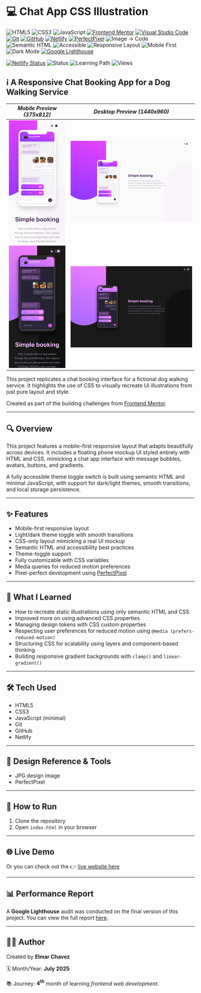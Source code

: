 # 💻 Chat App CSS Illustration

![HTML5](https://img.shields.io/badge/HTML5-E34F26?style=for-the-badge&logo=html5&logoColor=white)
![CSS3](https://img.shields.io/badge/CSS3-1572B6?style=for-the-badge&logo=css3&logoColor=white)
![JavaScript](https://img.shields.io/badge/JavaScript-F7DF1E?style=for-the-badge&logo=javascript&logoColor=black)
[![Frontend Mentor](https://img.shields.io/badge/Frontend%20Mentor-3e54a3?style=for-the-badge&logo=frontendmentor&logoColor=white)](https://www.frontendmentor.io/)
[![Visual Studio Code](https://img.shields.io/badge/VS%20Code-007ACC?style=for-the-badge&logo=visual-studio-code&logoColor=white)](https://code.visualstudio.com/)
[![Git](https://img.shields.io/badge/Git-F05032?style=for-the-badge&logo=git&logoColor=white)](https://git-scm.com/)
[![GitHub](https://img.shields.io/badge/GitHub-181717?style=for-the-badge&logo=github&logoColor=white)](https://github.com/)
[![Netlify](https://img.shields.io/badge/Netlify-00C7B7?style=for-the-badge&logo=netlify&logoColor=white)](https://www.netlify.com/)
[![PerfectPixel](https://img.shields.io/badge/PerfectPixel-F56C94?style=for-the-badge)](https://chrome.google.com/webstore/detail/perfectpixel-by-welldonecod/dkaagdgjmgdmbnecmcefdhjekcoceebi)
![Image → Code](https://img.shields.io/badge/Image%20→%20Code-✔️-6a1b9a?style=for-the-badge&labelColor=2e003e&logoColor=white)
![Semantic HTML](https://img.shields.io/badge/Semantic%20HTML-ff9800?style=for-the-badge)
![Accessible](https://img.shields.io/badge/Accessibility-A11Y-0052cc?style=for-the-badge)
![Responsive Layout](https://img.shields.io/badge/Responsive%20Layout-Full%20Support-blue?style=for-the-badge)
![Mobile First](https://img.shields.io/badge/Mobile--First-Design-orange?style=for-the-badge)
![Dark Mode](https://img.shields.io/badge/Dark--Mode-Available-111?style=for-the-badge&logo=halfbrickstudios&logoColor=white)
[![Google Lighthouse](https://img.shields.io/badge/Lighthouse-Audit-00B0FF?style=for-the-badge&logo=lighthouse&logoColor=white)](./assets/downloads/lighthouse-performance-report.pdf)

[![Netlify Status](https://api.netlify.com/api/v1/badges/109b6974-913a-4eb2-bad1-b5925e514b14/deploy-status)](https://chat-app-css-illustration-fm-jiro.netlify.app/)
![Status](https://img.shields.io/badge/status-complete-brightgreen)
![Learning Path](https://img.shields.io/badge/learning%20path-month%204-blue)
![Views](https://visitor-badge.laobi.icu/badge?page_id=CodingWithJiro.frontend-mentor-chat-app-css-illustration&left_text=repo%20views)

## ℹ️ A Responsive Chat Booking App for a Dog Walking Service

| _Mobile Preview (375x812)_                                   | _Desktop Preview (1440x960)_                                    |
| ------------------------------------------------------------ | --------------------------------------------------------------- |
| ![Mobile](./assets/img/site-preview-mobile_375x812.png)      | ![Desktop](./assets/img/site-preview-desktop_1440x960.png)      |
| ![Mobile](./assets/img/site-preview-mobile-dark_375x812.png) | ![Desktop](./assets/img/site-preview-desktop-dark_1440x960.png) |

This project replicates a chat booking interface for a fictional dog walking service. It highlights the use of CSS to visually recreate UI illustrations from just pure layout and style.

Created as part of the building challenges from [Frontend Mentor](https://www.frontendmentor.io/).

---

## 🔍 Overview

This project features a mobile-first responsive layout that adapts beautifully across devices. It includes a floating phone mockup UI styled entirely with HTML and CSS, mimicking a chat app interface with message bubbles, avatars, buttons, and gradients.

A fully accessible theme toggle switch is built using semantic HTML and minimal JavaScript, with support for dark/light themes, smooth transitions, and local storage persistence.

---

## ✨ Features

- Mobile-first responsive layout
- Light/dark theme toggle with smooth transitions
- CSS-only layout mimicking a real UI mockup
- Semantic HTML and accessibility best practices
- Theme-toggle support
- Fully customizable with CSS variables
- Media queries for reduced motion preferences
- Pixel-perfect development using [PerfectPixel](https://chrome.google.com/webstore/detail/perfectpixel-by-welldonecod/dkaagdgjmgdmbnecmcefdhjekcoceebi)

---

## 🧠 What I Learned

- How to recreate static illustrations using only semantic HTML and CSS
- Improved more on using advanced CSS properties
- Managing design tokens with CSS custom properties
- Respecting user preferences for reduced motion using `@media (prefers-reduced-motion)`
- Structuring CSS for scalability using layers and component-based thinking
- Building responsive gradient backgrounds with `clamp()` and `linear-gradient()`

---

## 🛠️ Tech Used

- HTML5
- CSS3
- JavaScript (minimal)
- Git
- GitHub
- Netlify

---

## 🎨 Design Reference & Tools

- JPG design image
- PerfectPixel

---

## 🚀 How to Run

1. Clone the repository
2. Open `index.html` in your browser

---

## 🌐 Live Demo

Or you can check out the 👉 [live website here](https://chat-app-css-illustration-fm-jiro.netlify.app/)

---

## 📊 Performance Report

A **Google Lighthouse** audit was conducted on the final version of this project. You can view the full report [here](./assets/downloads/lighthouse-performance-report.pdf).

---

## 🧑‍💻 Author

Created by **Elmar Chavez**

🗓️ Month/Year: **July 2025**

📚 Journey: **4<sup>th</sup>** month of learning _frontend web development_.
